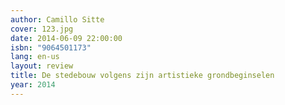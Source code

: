 ```yaml
---
author: Camillo Sitte
cover: 123.jpg
date: 2014-06-09 22:00:00
isbn: "9064501173"
lang: en-us
layout: review
title: De stedebouw volgens zijn artistieke grondbeginselen
year: 2014
---
```

